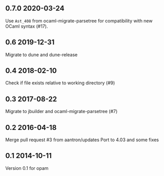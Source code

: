 0.7.0 2020-03-24
---------------------------------

Use `Ast_408` from ocaml-migrate-parsetree for compatibility with new OCaml syntax (#17).

0.6 2019-12-31
---------------------------------

Migrate to dune and dune-release

0.4 2018-02-10
---------------------------------

Check if file exists relative to working directory (#9)

0.3 2017-08-22
---------------------------------

Migrate to jbuilder and ocaml-migrate-parsetree (#7)

0.2 2016-04-18
---------------------------------

Merge pull request #3 from aantron/updates
Port to 4.03 and some fixes

0.1 2014-10-11
---------------------------------

Version 0.1 for opam

